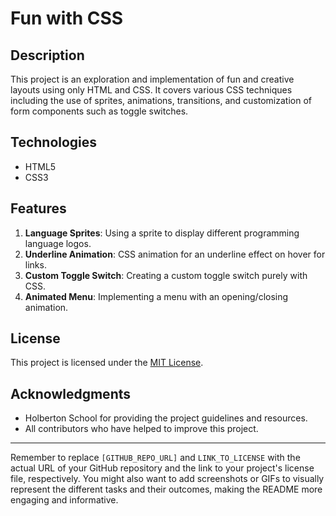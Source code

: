 # Fun with CSS

## Description
This project is an exploration and implementation of fun and creative layouts using only HTML and CSS. It covers various CSS techniques including the use of sprites, animations, transitions, and customization of form components such as toggle switches.

## Technologies
- HTML5
- CSS3


## Features
1. **Language Sprites**: Using a sprite to display different programming language logos.
2. **Underline Animation**: CSS animation for an underline effect on hover for links.
3. **Custom Toggle Switch**: Creating a custom toggle switch purely with CSS.
4. **Animated Menu**: Implementing a menu with an opening/closing animation.



## License
This project is licensed under the [MIT License](LINK_TO_LICENSE).

## Acknowledgments
- Holberton School for providing the project guidelines and resources.
- All contributors who have helped to improve this project.

---

Remember to replace `[GITHUB_REPO_URL]` and `LINK_TO_LICENSE` with the actual URL of your GitHub repository and the link to your project's license file, respectively. You might also want to add screenshots or GIFs to visually represent the different tasks and their outcomes, making the README more engaging and informative.
